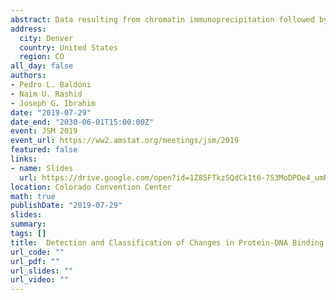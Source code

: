 ```yaml
---
abstract: Data resulting from chromatin immunoprecipitation followed by massively parallel sequencing (ChIP-seq) assays have been used to identify genomic locations where a target protein is bound to DNA. Of interest is the detection of changes in local binding activity across various conditions such as cell lines or treatments. The identification of such differential binding patterns elucidate epigenomic drivers behind conditions and aid the understanding of potential biological processes that lead to a downstream phenotypic impact. Current methods that focus on the detection of differential sites are either restricted to the scenario of two conditions or tailored to narrow enrichment profiles. We present a framework based on a hidden Markov model with embedded mixtures as emission distributions. The model setup generalizes current methods as it allows for the detection of broad binding profiles from numerous conditions. The embedded mixture model permits the detection and classification of the existing binding patterns in the data. We show that our approach outperforms against competing methods on multiple ChIP-seq datasets from the ENCODE and Roadmap projects as well as in simulation.
address:
  city: Denver
  country: United States
  region: CO
all_day: false
authors:
- Pedro L. Baldoni
- Naim U. Rashid
- Joseph G. Ibrahim
date: "2019-07-29"
date_end: "2030-06-01T15:00:00Z"
event: JSM 2019
event_url: https://ww2.amstat.org/meetings/jsm/2019
featured: false
links:
- name: Slides
  url: https://drive.google.com/open?id=1Z85FTkzSQdCk1t6-7S3MoDPOe4_umRG8
location: Colorado Convention Center
math: true
publishDate: "2019-07-29"
slides: 
summary: 
tags: []
title: 	Detection and Classification of Changes in Protein-DNA Binding Activity with Applications in Diffuse ChIP-Seq Data
url_code: ""
url_pdf: ""
url_slides: ""
url_video: ""
---
```



